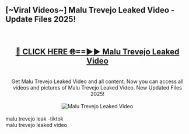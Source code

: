 <h2>[~Viral Videos~] Malu Trevejo Leaked Video - Update Files 2025!</h2>
<br>
<div align="center">
<h2><a href="https://betterlinks.top/A2PfLJ" rel="nofollow">🔴 CLICK HERE 🌐==►► Malu Trevejo Leaked Video</a></h2>
<br>
Get Malu Trevejo Leaked Video and all content. Now you can access all videos and pictures of Malu Trevejo Leaked Video. New Updated Files 2025!
<br>
<br>
<a href="https://betterlinks.top/A2PfLJ" rel="nofollow" data-target="animated-image.originalLink"><img src="https://i.ibb.co.com/WyWwxjT/player-gif2.gif" alt="Malu Trevejo Leaked Video" style="max-width: 100%; display: inline-block;" data-target="animated-image.originalImage"></a>
</div>
<br>
malu trevejo leak -tiktok<br>
malu trevejo leaked video